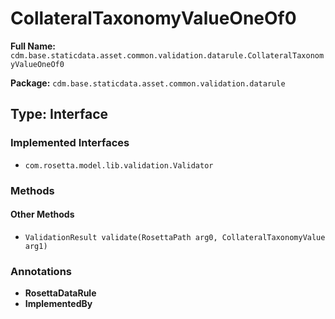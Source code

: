 # CollateralTaxonomyValueOneOf0

**Full Name:** `cdm.base.staticdata.asset.common.validation.datarule.CollateralTaxonomyValueOneOf0`

**Package:** `cdm.base.staticdata.asset.common.validation.datarule`

## Type: Interface

### Implemented Interfaces

- `com.rosetta.model.lib.validation.Validator`

### Methods

#### Other Methods

- `ValidationResult validate(RosettaPath arg0, CollateralTaxonomyValue arg1)`

### Annotations

- **RosettaDataRule**
- **ImplementedBy**

